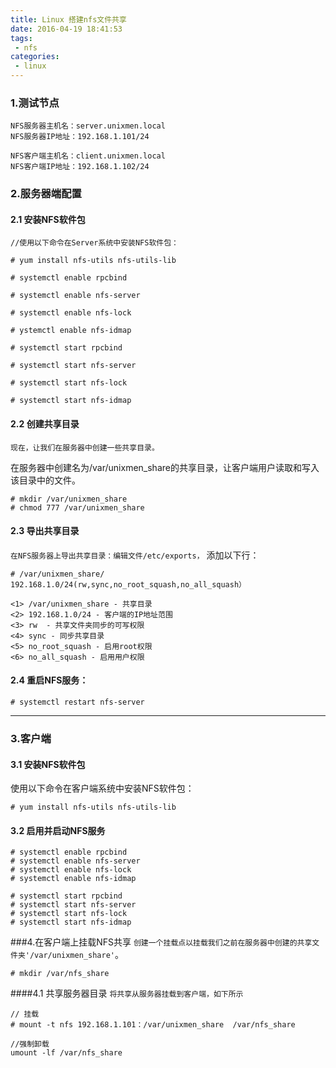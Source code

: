```yaml
---
title: Linux 搭建nfs文件共享
date: 2016-04-19 18:41:53
tags:
 - nfs
categories:
 - linux
---
```

### 1.测试节点
```
NFS服务器主机名：server.unixmen.local 
NFS服务器IP地址：192.168.1.101/24

NFS客户端主机名：client.unixmen.local 
NFS客户端IP地址：192.168.1.102/24
```

### 2.服务器端配置
#### 2.1 安装NFS软件包
```
//使用以下命令在Server系统中安装NFS软件包：

# yum install nfs-utils nfs-utils-lib

# systemctl enable rpcbind 

# systemctl enable nfs-server 

# systemctl enable nfs-lock 

# ystemctl enable nfs-idmap

# systemctl start rpcbind 

# systemctl start nfs-server 

# systemctl start nfs-lock 

# systemctl start nfs-idmap
```
#### 2.2 创建共享目录

`现在，让我们在服务器中创建一些共享目录。`

在服务器中创建名为/var/unixmen_share的共享目录，让客户端用户读取和写入该目录中的文件。
```
# mkdir /var/unixmen_share 
# chmod 777 /var/unixmen_share
```
#### 2.3 导出共享目录
`在NFS服务器上导出共享目录：编辑文件/etc/exports，`
添加以下行：
```
# /var/unixmen_share/  192.168.1.0/24(rw,sync,no_root_squash,no_all_squash）

<1> /var/unixmen_share - 共享目录
<2> 192.168.1.0/24 - 客户端的IP地址范围
<3> rw  - 共享文件夹同步的可写权限
<4> sync - 同步共享目录
<5> no_root_squash - 启用root权限
<6> no_all_squash - 启用用户权限
```
#### 2.4 重启NFS服务：
```
# systemctl restart nfs-server
```



---
### 3.客户端
#### 3.1 安装NFS软件包
使用以下命令在客户端系统中安装NFS软件包：

```
# yum install nfs-utils nfs-utils-lib
```
#### 3.2 启用并启动NFS服务
```
# systemctl enable rpcbind 
# systemctl enable nfs-server 
# systemctl enable nfs-lock 
# systemctl enable nfs-idmap

# systemctl start rpcbind 
# systemctl start nfs-server 
# systemctl start nfs-lock 
# systemctl start nfs-idmap
```

###4.在客户端上挂载NFS共享
`创建一个挂载点以挂载我们之前在服务器中创建的共享文件夹'/var/unixmen_share'`。

```
# mkdir /var/nfs_share
```
####4.1 共享服务​​器目录
`将共享从服务​​器挂载到客户端，如下所示`
```
// 挂载
# mount -t nfs 192.168.1.101：/var/unixmen_share  /var/nfs_share 

//强制卸载
umount -lf /var/nfs_share
```
